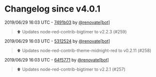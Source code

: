 # Changelog since v4.0.1

2019/06/29 16:03 UTC - [7491b03](https://github.com/hassio-addons/addon-node-red/commit/7491b03d8111b0f65ff0182072607af6759a7bae) by [@renovate[bot]](https://github.com/apps/renovate)
> :arrow_up: Updates node-red-contrib-bigtimer to v2.2.3 (#259) 

2019/06/29 16:03 UTC - [5312524](https://github.com/hassio-addons/addon-node-red/commit/53125243b682929392fa3e162d3374fcadcf9899) by [@renovate[bot]](https://github.com/apps/renovate)
> :arrow_up: Updates node-red-contrib-theme-midnight-red to v0.2.11 (#258) 

2019/06/29 16:03 UTC - [64f5771](https://github.com/hassio-addons/addon-node-red/commit/64f5771adb0a6072121c366b742f2e40e8646f87) by [@renovate[bot]](https://github.com/apps/renovate)
> :arrow_up: Updates node-red-contrib-bigtimer to v2.2.1 (#257) 

